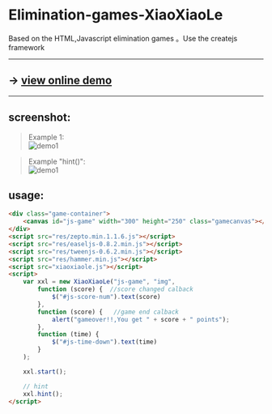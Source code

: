 # Elimination-games-XiaoXiaoLe
Based on the HTML,Javascript elimination games 。Use the createjs framework

-------------

## -> [view online demo](https://yicheng-irun.github.io/Elimination-games-XiaoXiaoLe/)

--------------

## screenshot:

>Example 1:<br>
![demo1](https://raw.githubusercontent.com/yicheng-irun/Elimination-games-XiaoXiaoLe/master/assets/demo1.png)

>Example "hint()":<br>
![demo1](https://raw.githubusercontent.com/yicheng-irun/Elimination-games-XiaoXiaoLe/master/assets/demo2.png)


## usage:
```HTML
<div class="game-container">
    <canvas id="js-game" width="300" height="250" class="gamecanvas"></canvas>
</div>
<script src="res/zepto.min.1.1.6.js"></script>
<script src="res/easeljs-0.8.2.min.js"></script>
<script src="res/tweenjs-0.6.2.min.js"></script>
<script src="res/hammer.min.js"></script>
<script src="xiaoxiaole.js"></script>
<script>
    var xxl = new XiaoXiaoLe("js-game", "img",
        function (score) {  //score changed calback
            $("#js-score-num").text(score)
        }, 
        function (score) {   //game end calback
            alert("gameover!!,You get " + score + " points");
        }, 
        function (time) {
            $("#js-time-down").text(time)
        }
    );

    xxl.start();

    // hint 
    xxl.hint();
</script>
```
